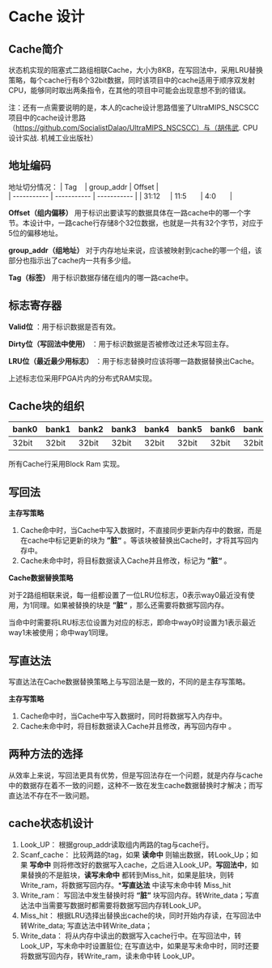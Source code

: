 # Cache 设计
## Cache简介
状态机实现的阻塞式二路组相联Cache，大小为8KB，在写回法中，采用LRU替换策略，每个cache行有8个32bit数据，同时该项目中的cache适用于顺序双发射CPU，能够同时取出两条指令，在其他的项目中可能会出现意想不到的错误。

注：还有一点需要说明的是，本人的cache设计思路借鉴了UItraMIPS_NSCSCC项目中的cache设计思路（https://github.com/SocialistDalao/UltraMIPS_NSCSCC）与（胡伟武. CPU设计实战. 机械工业出版社）

## 地址编码

地址切分情况：
| Tag    | group_addr |  Offset |  
| ----------- | ----------- |   ----------- | 
| 31:12     | 11:5       |  4:0       | 

**Offset（组内偏移）** 用于标识出要读写的数据具体在一路cache中的哪一个字节。本设计中，一路cache行存储8个32位数据，也就是一共有32个字节，对应于5位的偏移地址。

**group_addr（组地址）** 对于内存地址来说，应该被映射到cache的哪一个组，该部分也指示出了cache内一共有多少组。

**Tag（标签）** 用于标识数据存储在组内的哪一路cache中。


## 标志寄存器

**Valid位** ：用于标识数据是否有效。

**Dirty位（写回法中使用）** ：用于标识数据是否被修改过还未写回主存。

**LRU位（最近最少用标志）** ：用于标志替换时应该将哪一路数据替换出Cache。

上述标志位采用FPGA片内的分布式RAM实现。

## Cache块的组织
| bank0|bank1|bank2|bank3|bank4|bank5|bank6|bank7|
|------|-----|-----|-----|-----|-----|-----|-----|
| 32bit|32bit|32bit|32bit|32bit|32bit|32bit|32bit|

所有Cache行采用Block Ram 实现。

## 写回法

**主存写策略**

1. Cache命中时，当Cache中写入数据时，不直接同步更新内存中的数据，而是在cache中标记更新的块为 **”脏“** 。等该块被替换出Cache时，才将其写回内存中。
2. Cache未命中时，将目标数据读入Cache并且修改，标记为 **”脏“** 。  

**Cache数据替换策略**

对于2路组相联来说，每一组都设置了一位LRU位标志，0表示way0最近没有使用，为1同理。如果被替换的块是 **”脏“** ，那么还需要将数据写回内存。

当命中时需要将LRU标志位设置为对应的标志，即命中way0时设置为1表示最近way1未被使用；命中way1同理。

## 写直达法
写直达法在Cache数据替换策略上与写回法是一致的，不同的是主存写策略。

**主存写策略**

1. Cache命中时，当Cache中写入数据时，同时将数据写入内存中。
2. Cache未命中时，将目标数据读入Cache并且修改，再写回内存中 。 

## 两种方法的选择
从效率上来说，写回法更具有优势，但是写回法存在一个问题，就是内存与cache中的数据存在着不一致的问题，这种不一致在发生cache数据替换时才解决；而写直达法不存在不一致问题。

## cache状态机设计
1. Look_UP： 根据group_addr读取组内两路的tag与cache行。
2. Scanf_cache： 比较两路的tag，如果 **读命中** 则输出数据，转Look_Up；如果 **写命中** 则将修改好的数据写入cache，之后进入Look_UP。**写回法中**，如果替换的不是脏块，**读写未命中** 都转到Miss_hit，如果是脏块，则转Write_ram，将数据写回内存。***写直达法** 中读写未命中转 Miss_hit
3. Write_ram： 写回法中发生替换时将 **“脏”** 块写回内存。转Write_data；写直达法中当需要写数据时都需要将数据写回内存转Look_UP。
4. Miss_hit： 根据LRU选择出替换出cache的块，同时开始内存读，在写回法中转Write_data; 写直达法中转Write_data；
5. Write_data： 将从内存中读出的数据写入cache行中。在写回法中，转Look_UP，写未命中时设置脏位; 在写直达中，如果是写未命中时，同时还要将数据写回内存，转Write_ram，读未命中转 Look_UP。
